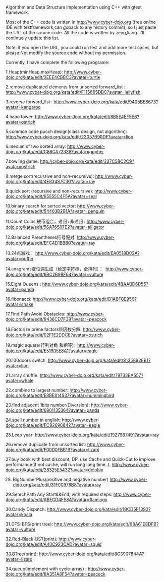  Algorithm and Data Structure implementation using C++ with gtest framework.
 
 Most of the C++ code is written in http://www.cyber-dojo.org (free online IDE with testframework,can goback to any history commit), so I just paste the URL of the source code. All the code is  written by zeng,liang. I'll continuely update this list.
 
 Note: if you open the URL, you could run test and add more test cases, but please Not modify the source code without my permission.
 
 Currently, I have complete the following programe:
 
 1.Heap(minHeap,maxHeap):   http://www.cyber-dojo.org/kata/edit/3EEE4CBBC3?avatar=turtle
 
 2.remove duplicated elements from unsorted forward_list : http://www.cyber-dojo.org/kata/edit/F115685DBC?avatar=jellyfish
 
 3.reverse forward_list : http://www.cyber-dojo.org/kata/edit/9405BE8673?avatar=kangaroo
 
 4.hano tower: http://www.cyber-dojo.org/kata/edit/8B5E4EF5E6?avatar=ostrich
 
 5.common code pucch design(class design, not algorithm):  http://www.cyber-dojo.org/kata/edit/23057B90DF?avatar=lion
 
 6.median of two sorted array:  http://www.cyber-dojo.org/kata/edit/C86CA72338?avatar=gopher
 
 7.bowling game:   http://cyber-dojo.org/kata/edit/337C5BC2C9?avatar=ostrich
 
 8.merge sort(recursive and non-recursive): http://www.cyber-dojo.org/kata/edit/4E83487C30?avatar=ray 
 
 9.quick sort (recursive and non-recursive):  http://www.cyber-dojo.org/kata/edit/95555C4F5A?avatar=seal 
 
 10.binary search for sorted vector: http://www.cyber-dojo.org/kata/edit/54403B2B1A?avatar=penguin
 
 11.Count Coins 硬币组合，递归+非递归 :  http://www.cyber-dojo.org/kata/edit/56A76507E2?avatar=alligator
 
 12.Balanced Parentheses括号配对: http://www.cyber-dojo.org/kata/edit/EFC4D1BBB0?avatar=ray 
 
 13.24点游戏： http://www.cyber-dojo.org/kata/edit/EA0518D02A?avatar=puffin 
 
 14.anagrams变位词生成（给定字符串，全排列）：  http://www.cyber-dojo.org/kata/edit/8BC2B9BF64?avatar=vulture   

 15.Eight Queens : http://www.cyber-dojo.org/kata/edit/4BAABD6B55?avatar=panda
 
 16.fibonacci:  http://www.cyber-dojo.org/kata/edit/B1ABF0E956?avatar=snake
 
 17.Find Path Avoid Obstacles: http://www.cyber-dojo.org/kata/edit/9436CD7F39?avatar=peacock
 
 18.Factorize prime factors质因数分解:  http://www.cyber-dojo.org/kata/edit/02F1E2DDCE?avatar=ostrich
 
 19.magic square(行列对角 和相等):  http://www.cyber-dojo.org/kata/edit/E51905E8A1?avatar=eagle
 
 20.100doors switch: http://www.cyber-dojo.org/kata/edit/8135892EB1?avatar=lion

 21.array shuffle: http://www.cyber-dojo.org/kata/edit/79733EA557?avatar=whale
 
 22.combine to largest number:  http://www.cyber-dojo.org/kata/edit/E8BE814637?avatar=hummingbird 
 
 23.find adjacent 1bits number(Diversion): http://www.cyber-dojo.org/kata/edit/6801135364?avatar=panda 
 
 24.spell number in english: http://www.cyber-dojo.org/kata/edit/FC82690842?avatar=eagle 
 
 25.Leap year: http://www.cyber-dojo.org/kata/edit/1927987491?avatar=ray
 
 26.remove duplicate from unsorted list: http://www.cyber-dojo.org/kata/edit/F00D0FBB1B?avatar=lizard
 
 27.buy book with best discount, DP. use Cache and Quick-Cut to improve performance(if not cache, will run long long time..).  http://www.cyber-dojo.org/kata/edit/28325E5432?avatar=dolphin 
 
 28. BigNumberPlus(positive and negative number) http://www.cyber-dojo.org/kata/edit/31F00976B8?avatar=ray 
 
 29.SearchPath Any Start&&End, with required steps: http://www.cyber-dojo.org/kata/edit/ABECD4FE8A?avatar=flamingo
 
 30.Candy Dispatch: http://www.cyber-dojo.org/kata/edit/1BCD5F1393?avatar=koala
 
 31.DFS-BFS(print tree):  http://www.cyber-dojo.org/kata/edit/68A61E8DFB?avatar=vulture
 
 32.Red-Black-BST(print): http://www.cyber-dojo.org/kata/edit/A40C923CAD?avatar=squid

 33.BTree(print):  http://www.cyber-dojo.org/kata/edit/8C3907844A?avatar=lizard
 
 34.queue(implement with cycle-array) :  http://www.cyber-dojo.org/kata/edit/8A351A8F54?avatar=peacock
